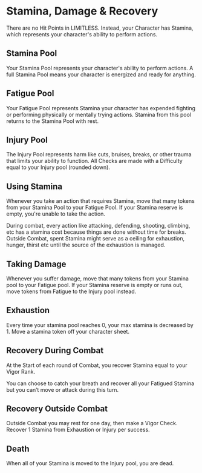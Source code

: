 # Stamina, Damage & Recovery
There are no Hit Points in LIMITLESS. Instead, your Character has Stamina, which represents your character's ability to perform actions. 

## Stamina Pool
Your Stamina Pool represents your character's ability to perform actions. A full Stamina Pool means your character is energized and ready for anything.

## Fatigue Pool
Your Fatigue Pool represents Stamina your character has expended fighting or performing physically or mentally trying actions. Stamina from this pool returns to the Stamina Pool with rest.

## Injury Pool
The Injury Pool represents harm like cuts, bruises, breaks, or other trauma that limits your ability to function. All Checks are made with a Difficulty equal to your Injury pool (rounded down).

## Using Stamina
Whenever you take an action that requires Stamina, move that many tokens from your Stamina Pool to your Fatigue Pool. If your Stamina reserve is empty, you're unable to take the action.

During combat, every action like attacking, defending, shooting, climbing, etc has a stamina cost because things are done without time for breaks. Outside Combat, spent Stamina might serve as a ceiling for exhaustion, hunger, thirst etc until the source of the exhaustion is managed.

## Taking Damage
Whenever you suffer damage, move that many tokens from your Stamina pool to your Fatigue pool. If your Stamina reserve is empty or runs out, move tokens from Fatigue to the Injury pool instead.

## Exhaustion
Every time your stamina pool reaches 0, your max stamina is decreased by 1. Move a stamina token off your character sheet. 

## Recovery During Combat
At the Start of each round of Combat, you recover Stamina equal to your Vigor Rank.

You can choose to catch your breath and recover all your Fatigued Stamina but you can’t move or attack during this turn.

## Recovery Outside Combat
Outside Combat you may rest for one day, then make a Vigor Check. Recover 1 Stamina from Exhaustion or Injury per success.

## Death
When all of your Stamina is moved to the Injury pool, you are dead.
